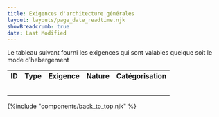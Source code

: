 ```yaml
---
title: Exigences d'architecture générales
layout: layouts/page_date_readtime.njk
showBreadcrumb: true
date: Last Modified
---
```



Le tableau suivant fourni les exigences qui sont valables quelque soit le mode d'hebergement

|        |          |               |             |                           |
| ------ | -------- | ------------- | ----------- | ------------------------- |
| **ID** | **Type** | **Exigence**  | **Nature**  | **Catégorisation**        |
||||||
||||||
||||||
||||||
||||||


{%include "components/back_to_top.njk" %}